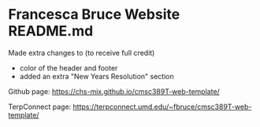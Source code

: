 # Francesca Bruce Website README.md
Made extra changes to (to receive full credit)
- color of the header and footer
- added an extra "New Years Resolution" section

Github page: https://chs-mix.github.io/cmsc389T-web-template/

TerpConnect page: https://terpconnect.umd.edu/~fbruce/cmsc389T-web-template/
